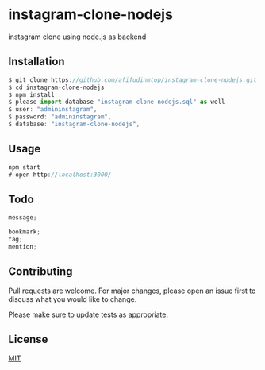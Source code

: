# instagram-clone-nodejs

instagram clone using node.js as backend

## Installation

```javascript
$ git clone https://github.com/afifudinmtop/instagram-clone-nodejs.git
$ cd instagram-clone-nodejs
$ npm install
$ please import database "instagram-clone-nodejs.sql" as well
$ user: "admininstagram",
$ password: "admininstagram",
$ database: "instagram-clone-nodejs",
```

## Usage

```javascript
npm start
# open http://localhost:3000/
```

## Todo

```javascript
message;

bookmark;
tag;
mention;
```

## Contributing

Pull requests are welcome. For major changes, please open an issue first
to discuss what you would like to change.

Please make sure to update tests as appropriate.

## License

[MIT](https://github.com/afifudinmtop/instagram-clone-nodejs/blob/main/LICENSE)
